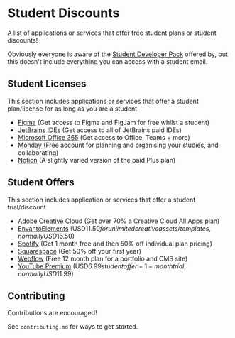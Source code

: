 # Student Discounts
A list of applications or services that offer free student plans or student discounts!

Obviously everyone is aware of the [Student Developer Pack](https://education.github.com/pack) offered by, but this doesn't include everything you can access with a student email.


## Student Licenses
This section includes applications or services that offer a student plan/license for as long as you are a student

- [Figma](https://www.figma.com/education/) (Get access to Figma and FigJam for free whilst a student)
- [JetBrains IDEs](https://www.jetbrains.com/community/education/#students/) (Get access to all of JetBrains paid IDEs)
- [Microsoft Office 365](https://www.microsoft.com/en-au/education/products/office) (Get access to Office, Teams + more)
- [Monday](https://monday.com/education/students) (Free account for planning and organising your studies, and collaborating)
- [Notion](https://www.notion.so/help/notion-for-education) (A slightly varied version of the paid Plus plan)


## Student Offers
This section includes application or services that offer a student trial/discount

- [Adobe Creative Cloud](https://www.adobe.com/au/creativecloud/buy/students.html) (Get over 70% a Creative Cloud All Apps plan)
- [EnvantoElements](https://elements.envato.com/pricing/students) (USD$11.50 for unlimited creative assets/templates, normally USD$16.50)
- [Spotify](https://www.spotify.com/us/student/) (Get 1 month free and then 50% off individual plan pricing)
- [Squarespace](https://www.squarespace.com/students/) (Get 50% off your first year)
- [Webflow](https://webflow.com/for/classroom) (Free 12 month plan for a portfolio and CMS site)
- [YouTube Premium](https://www.youtube.com/premium/student) (USD$6.99 student offer + 1-month trial, normally USD$11.99)


## Contributing
Contributions are encouraged! 

See `contributing.md` for ways to get started.

